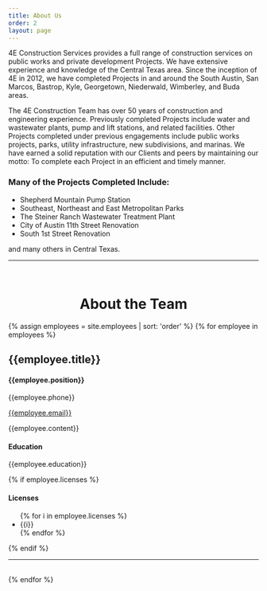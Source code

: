 ```yaml
---
title: About Us
order: 2
layout: page
---
```


4E Construction Services provides a full range of construction services on public works and private development Projects.  We have extensive experience and knowledge of the Central Texas area.  Since the inception of 4E in 2012, we have completed Projects in and around the South Austin, San Marcos, Bastrop, Kyle, Georgetown, Niederwald, Wimberley, and Buda areas.

The 4E Construction Team has over 50 years of construction and engineering experience.  Previously completed Projects include water and wastewater plants, pump and lift stations, and related facilities.  Other Projects completed under previous engagements include public works projects, parks, utility infrastructure, new subdivisions, and marinas. 
 We have earned a solid reputation with our Clients and peers by maintaining our motto:  To complete each Project in an efficient and timely manner.

### Many of the Projects Completed Include:

* Shepherd Mountain Pump Station
* Southeast, Northeast and East Metropolitan Parks
* The Steiner Ranch Wastewater Treatment Plant
* City of Austin 11th Street Renovation
* South 1st Street Renovation

 and many others in Central Texas.

<hr/>
<br/>
<h1 style="text-align: center;">About the Team</h1>
<div class="employee-container">
	{% assign employees = site.employees | sort: 'order' %}
	{% for employee in employees %}
		<div class="employee-entry">
			<h2 class="employee-title">
				{{employee.title}}
			</h2>
			<h4 class="employee-subtitle">
				{{employee.position}}
			</h4>
			<p>
				{{employee.phone}}
			</p>
			<a href="mailto:{{employee.Email}}">
				{{employee.email}}
			</a>
			<p>
				{{employee.content}}
			</p>
			<h4>
				Education
			</h4>
			<p>
				{{employee.education}}
			</p>
			{% if employee.licenses %}
				<h4>
					Licenses
				</h4>
				<ul>
				{% for i in employee.licenses %}
					<li>
						{{i}}
					</li>
				{% endfor %}
				</ul>
			{% endif %}
		</div>
		<hr/>
		<br/>
	{% endfor %}
</div>